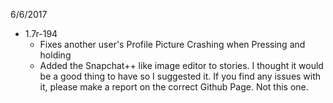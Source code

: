 6/6/2017

 - 1.7r-194
    - Fixes another user's Profile Picture Crashing when Pressing and holding
    - Added the Snapchat++ like image editor to stories. I thought it would be a good thing to have so I
      suggested it. If you find any issues with it, please make a report on the correct Github Page. Not this one. 
